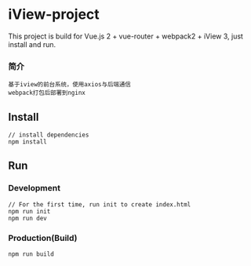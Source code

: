 # iView-project

This project is build for Vue.js 2 + vue-router + webpack2 + iView 3, just install and run.

### 简介
```bush
基于iview的前台系统，使用axios与后端通信
webpack打包后部署到nginx
```

## Install
```bush
// install dependencies
npm install
```
## Run
### Development
```bush
// For the first time, run init to create index.html
npm run init
npm run dev
```
### Production(Build)
```bush
npm run build
```

